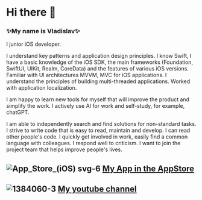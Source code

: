 # Hi there 👋

### ✨My name is Vladislav✨

I junior iOS developer.

I understand key patterns and application design principles. I know Swift, I have a basic knowledge of the iOS SDK, the main frameworks (Foundation, SwiftUI, UIKit, Realm, CoreData) and the features of various iOS versions. Familiar with UI architectures MVVM, MVC for iOS applications. I understand the principles of building multi-threaded applications. Worked with application localization.

I am happy to learn new tools for myself that will improve the product and simplify the work. I actively use AI for work and self-study, for example, chatGPT.

I am able to independently search and find solutions for non-standard tasks.
I strive to write code that is easy to read, maintain and develop. I can read other people's code. I quickly get involved in work, easily find a common language with colleagues. I respond well to criticism. I want to join the project team that helps improve people's lives.

## ![App_Store_(iOS) svg-6](https://user-images.githubusercontent.com/127990298/232438457-62ae135a-d5fc-4d4c-b070-8fdf2e0a88cc.png)                           [My App in the AppStore](https://apps.apple.com/us/developer/vladislav-novoshinskiy/id1681874391) 
## ![1384060-3](https://user-images.githubusercontent.com/127990298/232438769-7d52bc84-59f7-41e7-97d5-c9e0efdbdce5.png)                                       [My youtube channel](https://www.youtube.com/@idevnva/featured)







<!--
**idevnva/idevnva** is a ✨ _special_ ✨ repository because its `README.md` (this file) appears on your GitHub profile.

Here are some ideas to get you started:

- 🔭 I’m currently working on ...
- 🌱 I’m currently learning ...
- 👯 I’m looking to collaborate on ...
- 🤔 I’m looking for help with ...
- 💬 Ask me about ...
- 📫 How to reach me: ...
- 😄 Pronouns: ...
- ⚡ Fun fact: ...
-->

